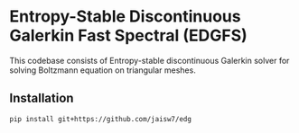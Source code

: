 # Entropy-Stable Discontinuous Galerkin Fast Spectral (EDGFS)

This codebase consists of Entropy-stable discontinuous Galerkin solver for solving Boltzmann equation on triangular meshes.

## Installation

```bash
pip install git+https://github.com/jaisw7/edg
```
